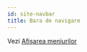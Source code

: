 ```yaml
---
id: site-navbar
title: Bara de navigare
---
```


Vezi [Afișarea meniurilor](./menus-display#navigation-bar)